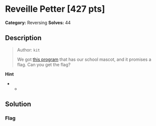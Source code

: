 # Reveille Petter [427 pts]

**Category:** Reversing
**Solves:** 44

## Description
><p>Author: <code>kit</code></p><p>We got <a href="https://tamuctf.com/5d6b407ee061e8696136d4dfd25f24b0/static/reveille-petter.zip">this program</a> that has our school mascot, and it promises a flag. Can you get the flag?</p>

**Hint**
* -

## Solution

### Flag

